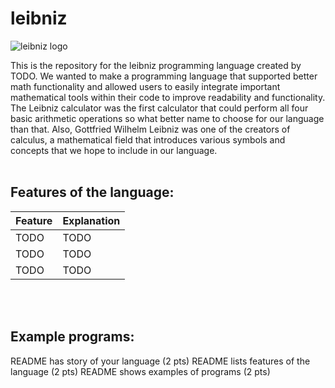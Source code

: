 # leibniz

![leibniz logo](https://github.com/lilscolari/leibniz/blob/main/docs/leibniz_logo.png)

This is the repository for the leibniz programming language created by TODO. We wanted to make a programming language that supported better math functionality and allowed users to easily integrate important mathematical tools within their code to improve readability and functionality. The Leibniz calculator was the first calculator that could perform all four basic arithmetic operations so what better name to choose for our language than that. Also, Gottfried Wilhelm Leibniz was one of the creators of calculus, a mathematical field that introduces various symbols and concepts that we hope to include in our language.
<br>
<br>
## Features of the language:
| Feature    | Explanation |
| -------- | ------- |
| TODO  | TODO    |
| TODO | TODO     |
| TODO    | TODO    |

<br>
<br>

## Example programs:


README has story of your language (2 pts)
README lists features of the language (2 pts)
README shows examples of programs (2 pts)
